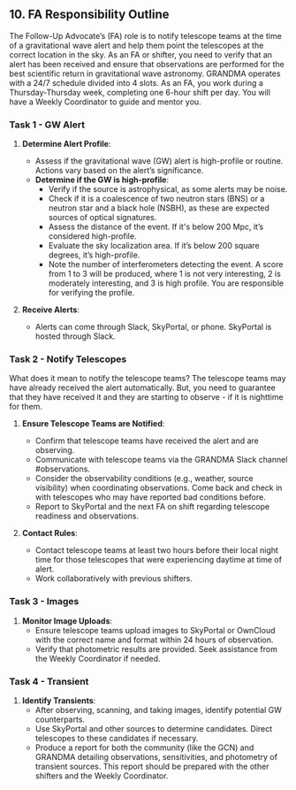 ## 10. FA Responsibility Outline

The Follow-Up Advocate’s (FA) role is to notify telescope teams at the time of a gravitational wave alert and help them point the telescopes at the correct location in the sky. As an FA or shifter, you need to verify that an alert has been received and ensure that observations are performed for the best scientific return in gravitational wave astronomy. GRANDMA operates with a 24/7 schedule divided into 4 slots. As an FA, you work during a Thursday-Thursday week, completing one 6-hour shift per day. You will have a Weekly Coordinator to guide and mentor you.

### Task 1 - GW Alert

1. **Determine Alert Profile**: 
   - Assess if the gravitational wave (GW) alert is high-profile or routine. Actions vary based on the alert’s significance.
   - **Determine if the GW is high-profile**:
     - Verify if the source is astrophysical, as some alerts may be noise.
     - Check if it is a coalescence of two neutron stars (BNS) or a neutron star and a black hole (NSBH), as these are expected sources of optical signatures.
     - Assess the distance of the event. If it's below 200 Mpc, it’s considered high-profile.
     - Evaluate the sky localization area. If it’s below 200 square degrees, it’s high-profile.
     - Note the number of interferometers detecting the event. A score from 1 to 3 will be produced, where 1 is not very interesting, 2 is moderately interesting, and 3 is high profile. You are responsible for verifying the profile.

2. **Receive Alerts**:
   - Alerts can come through Slack, SkyPortal, or phone. SkyPortal is hosted through Slack.

### Task 2 - Notify Telescopes

What does it mean to notify the telescope teams? The telescope teams may have already received the alert automatically. But, you need to guarantee that they have received it and they are starting to observe - if it is nighttime for them. 

1. **Ensure Telescope Teams are Notified**:
   - Confirm that telescope teams have received the alert and are observing.
   - Communicate with telescope teams via the GRANDMA Slack channel #observations.
   - Consider the observability conditions (e.g., weather, source visibility) when coordinating observations. Come back and check in with telescopes who may have reported bad conditions before.
   - Report to SkyPortal and the next FA on shift regarding telescope readiness and observations.

2. **Contact Rules**:
   - Contact telescope teams at least two hours before their local night time for those telescopes that were experiencing daytime at time of alert.
   - Work collaboratively with previous shifters.

### Task 3 - Images

1. **Monitor Image Uploads**:
   - Ensure telescope teams upload images to SkyPortal or OwnCloud with the correct name and format within 24 hours of observation.
   - Verify that photometric results are provided. Seek assistance from the Weekly Coordinator if needed.

### Task 4 - Transient

1. **Identify Transients**:
   - After observing, scanning, and taking images, identify potential GW counterparts.
   - Use SkyPortal and other sources to determine candidates. Direct telescopes to these candidates if necessary.
   - Produce a report for both the community (like the GCN) and GRANDMA detailing observations, sensitivities, and photometry of transient sources. This report should be prepared with the other shifters and the Weekly Coordinator.
